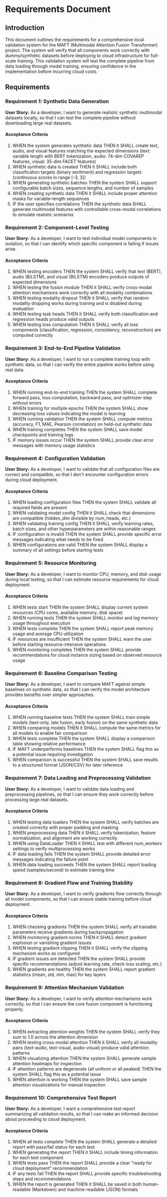 # Requirements Document

## Introduction

This document outlines the requirements for a comprehensive local validation system for the MAFT (Multimodal Attention Fusion Transformer) project. The system will verify that all components work correctly with dummy/synthetic datasets before deploying to cloud infrastructure for full-scale training. This validation system will test the complete pipeline from data loading through model training, ensuring confidence in the implementation before incurring cloud costs.

## Requirements

### Requirement 1: Synthetic Data Generation

**User Story:** As a developer, I want to generate realistic synthetic multimodal datasets locally, so that I can test the complete pipeline without downloading large real datasets.

#### Acceptance Criteria

1. WHEN the system generates synthetic data THEN it SHALL create text, audio, and visual features matching the expected dimensions (text: variable length with BERT tokenization, audio: 74-dim COVAREP features, visual: 35-dim FACET features)
2. WHEN synthetic data is created THEN it SHALL include both classification targets (binary sentiment) and regression targets (continuous scores in range [-3, 3])
3. WHEN generating synthetic batches THEN the system SHALL support configurable batch sizes, sequence lengths, and number of samples
4. WHEN creating synthetic data THEN it SHALL include proper attention masks for variable-length sequences
5. IF the user specifies correlations THEN the synthetic data SHALL generate multimodal features with controllable cross-modal correlations to simulate realistic scenarios

### Requirement 2: Component-Level Testing

**User Story:** As a developer, I want to test individual model components in isolation, so that I can identify which specific component is failing if issues arise.

#### Acceptance Criteria

1. WHEN testing encoders THEN the system SHALL verify that text (BERT), audio (BiLSTM), and visual (BiLSTM) encoders produce outputs of expected dimensions
2. WHEN testing the fusion module THEN it SHALL verify cross-modal attention mechanisms work correctly with all modality combinations
3. WHEN testing modality dropout THEN it SHALL verify that random modality dropping works during training and is disabled during evaluation
4. WHEN testing task heads THEN it SHALL verify both classification and regression heads produce valid outputs
5. WHEN testing loss computation THEN it SHALL verify all loss components (classification, regression, consistency, reconstruction) are computed correctly

### Requirement 3: End-to-End Pipeline Validation

**User Story:** As a developer, I want to run a complete training loop with synthetic data, so that I can verify the entire pipeline works before using real data.

#### Acceptance Criteria

1. WHEN running end-to-end training THEN the system SHALL complete forward pass, loss computation, backward pass, and optimizer step without errors
2. WHEN training for multiple epochs THEN the system SHALL show decreasing loss values indicating the model is learning
3. WHEN running validation THEN the system SHALL compute metrics (accuracy, F1, MAE, Pearson correlation) on held-out synthetic data
4. WHEN training completes THEN the system SHALL save model checkpoints and training logs
5. IF memory issues occur THEN the system SHALL provide clear error messages with memory usage statistics

### Requirement 4: Configuration Validation

**User Story:** As a developer, I want to validate that all configuration files are correct and compatible, so that I don't encounter configuration errors during cloud deployment.

#### Acceptance Criteria

1. WHEN loading configuration files THEN the system SHALL validate all required fields are present
2. WHEN validating model config THEN it SHALL check that dimensions are compatible (hidden_dim divisible by num_heads, etc.)
3. WHEN validating training config THEN it SHALL verify learning rates, batch sizes, and other hyperparameters are within reasonable ranges
4. IF configuration is invalid THEN the system SHALL provide specific error messages indicating what needs to be fixed
5. WHEN configurations are valid THEN the system SHALL display a summary of all settings before starting tests

### Requirement 5: Resource Monitoring

**User Story:** As a developer, I want to monitor CPU, memory, and disk usage during local testing, so that I can estimate resource requirements for cloud deployment.

#### Acceptance Criteria

1. WHEN tests start THEN the system SHALL display current system resources (CPU cores, available memory, disk space)
2. WHEN running tests THEN the system SHALL monitor and log memory usage throughout execution
3. WHEN tests complete THEN the system SHALL report peak memory usage and average CPU utilization
4. IF resources are insufficient THEN the system SHALL warn the user before starting resource-intensive operations
5. WHEN monitoring completes THEN the system SHALL provide recommendations for cloud instance sizing based on observed resource usage

### Requirement 6: Baseline Comparison Testing

**User Story:** As a developer, I want to compare MAFT against simple baselines on synthetic data, so that I can verify the model architecture provides benefits over simpler approaches.

#### Acceptance Criteria

1. WHEN running baseline tests THEN the system SHALL train simple models (text-only, late fusion, early fusion) on the same synthetic data
2. WHEN comparing models THEN it SHALL compute the same metrics for all models to enable fair comparison
3. WHEN tests complete THEN the system SHALL display a comparison table showing relative performance
4. IF MAFT underperforms baselines THEN the system SHALL flag this as a potential issue requiring investigation
5. WHEN comparison is successful THEN the system SHALL save results to a structured format (JSON/CSV) for later reference

### Requirement 7: Data Loading and Preprocessing Validation

**User Story:** As a developer, I want to validate data loading and preprocessing pipelines, so that I can ensure they work correctly before processing large real datasets.

#### Acceptance Criteria

1. WHEN testing data loaders THEN the system SHALL verify batches are created correctly with proper padding and masking
2. WHEN preprocessing data THEN it SHALL verify tokenization, feature normalization, and alignment are working correctly
3. WHEN using DataLoader THEN it SHALL test with different num_workers settings to verify multiprocessing works
4. IF data loading fails THEN the system SHALL provide detailed error messages indicating the failure point
5. WHEN data loading succeeds THEN the system SHALL report loading speed (samples/second) to estimate training time

### Requirement 8: Gradient Flow and Training Stability

**User Story:** As a developer, I want to verify gradients flow correctly through all model components, so that I can ensure stable training before cloud deployment.

#### Acceptance Criteria

1. WHEN checking gradients THEN the system SHALL verify all trainable parameters receive gradients during backpropagation
2. WHEN monitoring gradient norms THEN it SHALL detect gradient explosion or vanishing gradient issues
3. WHEN testing gradient clipping THEN it SHALL verify the clipping mechanism works as configured
4. IF gradient issues are detected THEN the system SHALL provide specific recommendations (adjust learning rate, check loss scaling, etc.)
5. WHEN gradients are healthy THEN the system SHALL report gradient statistics (mean, std, min, max) for key layers

### Requirement 9: Attention Mechanism Validation

**User Story:** As a developer, I want to verify attention mechanisms work correctly, so that I can ensure the core fusion component is functioning properly.

#### Acceptance Criteria

1. WHEN extracting attention weights THEN the system SHALL verify they sum to 1.0 across the attention dimension
2. WHEN testing cross-modal attention THEN it SHALL verify all modality pairs (text-audio, text-visual, audio-visual) produce valid attention patterns
3. WHEN visualizing attention THEN the system SHALL generate sample attention heatmaps for inspection
4. IF attention patterns are degenerate (all uniform or all peaked) THEN the system SHALL flag this as a potential issue
5. WHEN attention is working THEN the system SHALL save sample attention visualizations for manual inspection

### Requirement 10: Comprehensive Test Report

**User Story:** As a developer, I want a comprehensive test report summarizing all validation results, so that I can make an informed decision about proceeding to cloud deployment.

#### Acceptance Criteria

1. WHEN all tests complete THEN the system SHALL generate a detailed report with pass/fail status for each test
2. WHEN generating the report THEN it SHALL include timing information for each test component
3. WHEN tests pass THEN the report SHALL provide a clear "ready for cloud deployment" recommendation
4. IF any tests fail THEN the report SHALL provide specific troubleshooting steps and recommendations
5. WHEN the report is generated THEN it SHALL be saved in both human-readable (Markdown) and machine-readable (JSON) formats
